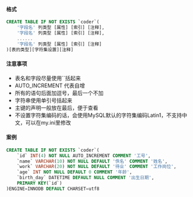 #### 格式

```sql
CREATE TABLE IF NOT EXISTS `coder`(
	'字段名' 列类型 [属性] [索引] [注释],
    '字段名' 列类型 [属性] [索引] [注释],
    ......
    '字段名' 列类型 [属性] [索引] [注释]
)[表的类型][字符集设置][注释]
```

#### 注意事项

* 表名和字段尽量使用``括起来
* AUTO_INCREMENT 代表自增
* 所有的语句后面加逗号，最后一个不加
* 字符串使用单引号括起来
* 主键的声明一般放在最后，便于查看
* 不设置字符集编码的话，会使用MySQL默认的字符集编码Latin1，不支持中文，可以在my.ini里修改

#### 案例

```sql
CREATE TABLE IF NOT EXISTS `coder`(
    `id` INT(4) NOT NULL AUTO_INCREMENT COMMENT '工号',
    `name` VARCHAR(10) NOT NULL DEFAULT '佚名' COMMENT '姓名',
    `work` VARCHAR(20) NOT NULL DEFAULT '待业' COMMENT '工作岗位',
    `age` INT NOT NULL DEFAULT 0 COMMENT '年龄',
    `birth_day` DATETIME DEFAULT NULL COMMENT '出生日期',
    PRIMARY KEY(`id`)
)ENGINE=INNODB DEFAULT CHARSET=utf8
```
